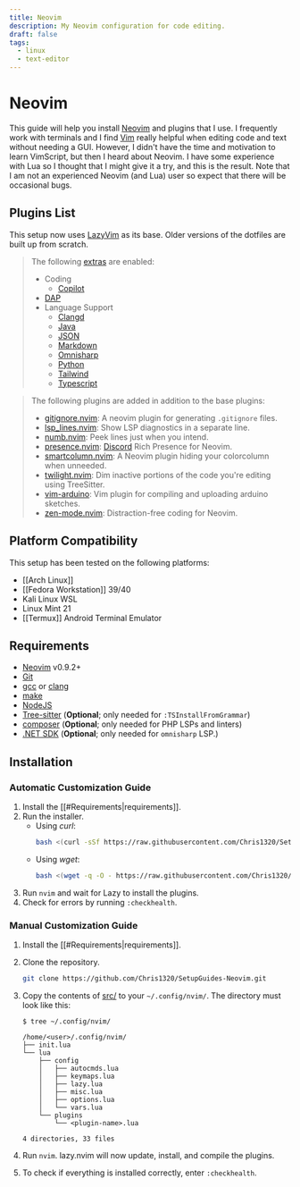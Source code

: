 ```yaml
---
title: Neovim
description: My Neovim configuration for code editing.
draft: false
tags:
  - linux
  - text-editor
---
```


# Neovim

This guide will help you install [Neovim](https://neovim.io/) and plugins that I use. I frequently work with terminals and I find [Vim](https://www.vim.org/) really helpful when editing code and text without needing a GUI. However, I didn't have the time and motivation to learn VimScript, but then I heard about Neovim. I have some experience with Lua so I thought that I might give it a try, and this is the result. Note that I am not an experienced Neovim (and Lua) user so expect that there will be occasional bugs.

## Plugins List

This setup now uses [LazyVim](https://www.lazyvim.org/) as its base. Older versions of the dotfiles are built up from scratch.

> The following [extras](https://www.lazyvim.org/extras) are enabled:
> 
> - Coding
> 	- [Copilot](https://www.lazyvim.org/extras/coding/copilot)
> - [DAP](https://www.lazyvim.org/extras/dap/core)
> - Language Support
> 	- [Clangd](https://www.lazyvim.org/extras/lang/clangd)
> 	- [Java](https://www.lazyvim.org/extras/lang/java)
> 	- [JSON](https://www.lazyvim.org/extras/lang/json)
> 	- [Markdown](https://www.lazyvim.org/extras/lang/markdown)
> 	- [Omnisharp](https://www.lazyvim.org/extras/lang/omnisharp)
> 	- [Python](https://www.lazyvim.org/extras/lang/python)
> 	- [Tailwind](https://www.lazyvim.org/extras/lang/tailwind)
> 	- [Typescript](https://www.lazyvim.org/extras/lang/typescript)

> The following plugins are added in addition to the base plugins:
> 
> - [gitignore.nvim](https://github.com/wintermute-cell/gitignore.nvim): A neovim plugin for generating `.gitignore` files.
> - [lsp_lines.nvim](https://git.sr.ht/~whynothugo/lsp_lines.nvim): Show LSP diagnostics in a separate line.
> - [numb.nvim](https://github.com/nacro90/numb.nvim): Peek lines just when you intend.
> - [presence.nvim](https://github.com/andweeb/presence.nvim): [Discord](https://discord.com/) Rich Presence for Neovim.
> - [smartcolumn.nvim](https://github.com/m4xshen/smartcolumn.nvim): A Neovim plugin hiding your colorcolumn when unneeded.
> - [twilight.nvim](https://github.com/folke/twilight.nvim): Dim inactive portions of the code you're editing using TreeSitter.
> - [vim-arduino](https://github.com/stevearc/vim-arduino): Vim plugin for compiling and uploading arduino sketches.
> - [zen-mode.nvim](https://github.com/folke/zen-mode.nvim): Distraction-free coding for Neovim.

## Platform Compatibility

This setup has been tested on the following platforms:

- [[Arch Linux]]
- [[Fedora Workstation]] 39/40
- Kali Linux WSL
- Linux Mint 21
- [[Termux]] Android Terminal Emulator

## Requirements

- [Neovim](https://neovim.io/) v0.9.2+
- [Git](https://git-scm.com/)
- [gcc](https://gcc.gnu.org/) or [clang](https://clang.llvm.org/)
- [make](https://www.gnu.org/software/make/)
- [NodeJS](https://nodejs.org/)
- [Tree-sitter](https://tree-sitter.github.io/tree-sitter) (**Optional**; only needed for `:TSInstallFromGrammar`)
- [composer](https://getcomposer.org/) (**Optional**; only needed for PHP LSPs and linters)
- [.NET SDK](https://dot.net/) (**Optional**; only needed for `omnisharp` LSP.)

## Installation

### Automatic Customization Guide

1. Install the [[#Requirements|requirements]].
2. Run the installer.
   - Using *curl*:
	   ```bash
	   bash <(curl -sSf https://raw.githubusercontent.com/Chris1320/SetupGuides-Neovim/main/install)
	   ```
   - Using *wget*:
	   ```bash
	   bash <(wget -q -O - https://raw.githubusercontent.com/Chris1320/SetupGuides-Neovim/main/install)
	   ```
3. Run `nvim` and wait for Lazy to install the plugins.
4. Check for errors by running `:checkhealth`.

### Manual Customization Guide

1. Install the [[#Requirements|requirements]].
2. Clone the repository.
	```bash
	git clone https://github.com/Chris1320/SetupGuides-Neovim.git
	```
3. Copy the contents of [src/](https://github.com/Chris1320/SetupGuides-Neovim/tree/main/src) to your `~/.config/nvim/`. The directory must look like this:

   ```text
   $ tree ~/.config/nvim/

   /home/<user>/.config/nvim/
   ├── init.lua
   └── lua
	   ├── config
	   │   ├── autocmds.lua
	   │   ├── keymaps.lua
	   │   ├── lazy.lua
	   │   ├── misc.lua
	   │   ├── options.lua
	   │   └── vars.lua
	   └── plugins
	       └── <plugin-name>.lua

   4 directories, 33 files
   ```

4. Run `nvim`. lazy.nvim will now update, install, and compile the plugins.
5. To check if everything is installed correctly, enter `:checkhealth`.
